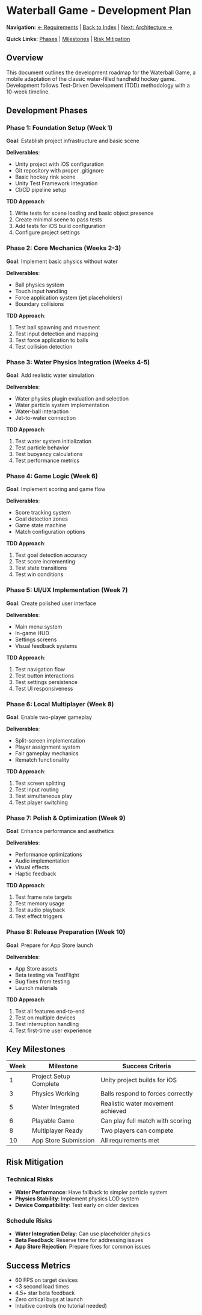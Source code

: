 # Waterball Game - Development Plan

**Navigation:** [← Requirements](PROJECT_REQUIREMENTS_DOCUMENT.md) | [Back to Index](../INDEX.md) | [Next: Architecture →](../technical/ARCHITECTURE.md)

**Quick Links:** [Phases](#development-phases) | [Milestones](#key-milestones) | [Risk Mitigation](#risk-mitigation)

## Overview
This document outlines the development roadmap for the Waterball Game, a mobile adaptation of the classic water-filled handheld hockey game. Development follows Test-Driven Development (TDD) methodology with a 10-week timeline.

## Development Phases

### Phase 1: Foundation Setup (Week 1)
**Goal**: Establish project infrastructure and basic scene

**Deliverables**:
- Unity project with iOS configuration
- Git repository with proper .gitignore
- Basic hockey rink scene
- Unity Test Framework integration
- CI/CD pipeline setup

**TDD Approach**:
1. Write tests for scene loading and basic object presence
2. Create minimal scene to pass tests
3. Add tests for iOS build configuration
4. Configure project settings

### Phase 2: Core Mechanics (Weeks 2-3)
**Goal**: Implement basic physics without water

**Deliverables**:
- Ball physics system
- Touch input handling
- Force application system (jet placeholders)
- Boundary collisions

**TDD Approach**:
1. Test ball spawning and movement
2. Test input detection and mapping
3. Test force application to balls
4. Test collision detection

### Phase 3: Water Physics Integration (Weeks 4-5)
**Goal**: Add realistic water simulation

**Deliverables**:
- Water physics plugin evaluation and selection
- Water particle system implementation
- Water-ball interaction
- Jet-to-water connection

**TDD Approach**:
1. Test water system initialization
2. Test particle behavior
3. Test buoyancy calculations
4. Test performance metrics

### Phase 4: Game Logic (Week 6)
**Goal**: Implement scoring and game flow

**Deliverables**:
- Score tracking system
- Goal detection zones
- Game state machine
- Match configuration options

**TDD Approach**:
1. Test goal detection accuracy
2. Test score incrementing
3. Test state transitions
4. Test win conditions

### Phase 5: UI/UX Implementation (Week 7)
**Goal**: Create polished user interface

**Deliverables**:
- Main menu system
- In-game HUD
- Settings screens
- Visual feedback systems

**TDD Approach**:
1. Test navigation flow
2. Test button interactions
3. Test settings persistence
4. Test UI responsiveness

### Phase 6: Local Multiplayer (Week 8)
**Goal**: Enable two-player gameplay

**Deliverables**:
- Split-screen implementation
- Player assignment system
- Fair gameplay mechanics
- Rematch functionality

**TDD Approach**:
1. Test screen splitting
2. Test input routing
3. Test simultaneous play
4. Test player switching

### Phase 7: Polish & Optimization (Week 9)
**Goal**: Enhance performance and aesthetics

**Deliverables**:
- Performance optimizations
- Audio implementation
- Visual effects
- Haptic feedback

**TDD Approach**:
1. Test frame rate targets
2. Test memory usage
3. Test audio playback
4. Test effect triggers

### Phase 8: Release Preparation (Week 10)
**Goal**: Prepare for App Store launch

**Deliverables**:
- App Store assets
- Beta testing via TestFlight
- Bug fixes from testing
- Launch materials

**TDD Approach**:
1. Test all features end-to-end
2. Test on multiple devices
3. Test interruption handling
4. Test first-time user experience

## Key Milestones

| Week | Milestone | Success Criteria |
|------|-----------|------------------|
| 1 | Project Setup Complete | Unity project builds for iOS |
| 3 | Physics Working | Balls respond to forces correctly |
| 5 | Water Integrated | Realistic water movement achieved |
| 6 | Playable Game | Can play full match with scoring |
| 8 | Multiplayer Ready | Two players can compete |
| 10 | App Store Submission | All requirements met |

## Risk Mitigation

### Technical Risks
- **Water Performance**: Have fallback to simpler particle system
- **Physics Stability**: Implement physics LOD system
- **Device Compatibility**: Test early on older devices

### Schedule Risks
- **Water Integration Delay**: Can use placeholder physics
- **Beta Feedback**: Reserve time for addressing issues
- **App Store Rejection**: Prepare fixes for common issues

## Success Metrics
- 60 FPS on target devices
- <3 second load times
- 4.5+ star beta feedback
- Zero critical bugs at launch
- Intuitive controls (no tutorial needed)